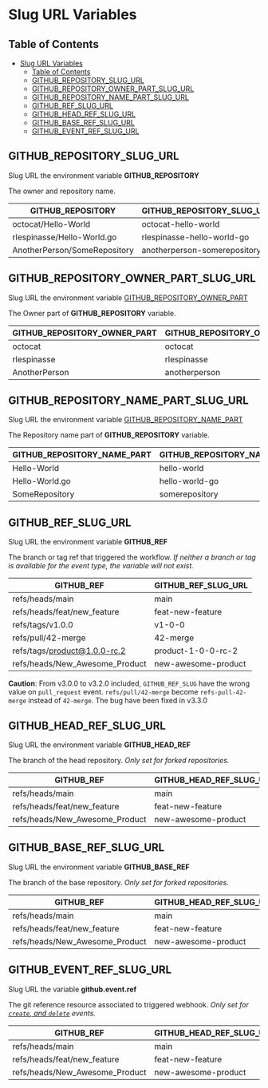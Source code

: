 # Slug URL Variables

## Table of Contents

- [Slug URL Variables](#slug-url-variables)
  - [Table of Contents](#table-of-contents)
  - [GITHUB_REPOSITORY_SLUG_URL](#github_repository_slug_url)
  - [GITHUB_REPOSITORY_OWNER_PART_SLUG_URL](#github_repository_owner_part_slug_url)
  - [GITHUB_REPOSITORY_NAME_PART_SLUG_URL](#github_repository_name_part_slug_url)
  - [GITHUB_REF_SLUG_URL](#github_ref_slug_url)
  - [GITHUB_HEAD_REF_SLUG_URL](#github_head_ref_slug_url)
  - [GITHUB_BASE_REF_SLUG_URL](#github_base_ref_slug_url)
  - [GITHUB_EVENT_REF_SLUG_URL](#github_event_ref_slug_url)

## GITHUB_REPOSITORY_SLUG_URL

Slug URL the environment variable **GITHUB_REPOSITORY**

The owner and repository name.

| GITHUB_REPOSITORY            | GITHUB_REPOSITORY_SLUG_URL   |
| ---------------------------- | ---------------------------- |
| octocat/Hello-World          | octocat-hello-world          |
| rlespinasse/Hello-World.go   | rlespinasse-hello-world-go   |
| AnotherPerson/SomeRepository | anotherperson-somerepository |

## GITHUB_REPOSITORY_OWNER_PART_SLUG_URL

Slug URL the environment variable [GITHUB_REPOSITORY_OWNER_PART](partial-variables.md#github_repository_owner_part)

The Owner part of **GITHUB_REPOSITORY** variable.

| GITHUB_REPOSITORY_OWNER_PART | GITHUB_REPOSITORY_OWNER_PART_SLUG_URL |
| ---------------------------- | ------------------------------------- |
| octocat                      | octocat                               |
| rlespinasse                  | rlespinasse                           |
| AnotherPerson                | anotherperson                         |

## GITHUB_REPOSITORY_NAME_PART_SLUG_URL

Slug URL the environment variable [GITHUB_REPOSITORY_NAME_PART](partial-variables.md#github_repository_name_part)

The Repository name part of **GITHUB_REPOSITORY** variable.

| GITHUB_REPOSITORY_NAME_PART | GITHUB_REPOSITORY_NAME_PART_SLUG_URL |
| --------------------------- | ------------------------------------ |
| Hello-World                 | hello-world                          |
| Hello-World.go              | hello-world-go                       |
| SomeRepository              | somerepository                       |

## GITHUB_REF_SLUG_URL

Slug URL the environment variable **GITHUB_REF**

The branch or tag ref that triggered the workflow.
_If neither a branch or tag is available for the event type, the variable will not exist._

| GITHUB_REF                     | GITHUB_REF_SLUG_URL |
| ------------------------------ | ------------------- |
| refs/heads/main                | main                |
| refs/heads/feat/new_feature    | feat-new-feature    |
| refs/tags/v1.0.0               | v1-0-0              |
| refs/pull/42-merge             | 42-merge            |
| refs/tags/product@1.0.0-rc.2   | product-1-0-0-rc-2  |
| refs/heads/New_Awesome_Product | new-awesome-product |

**Caution**: From v3.0.0 to v3.2.0 included, `GITHUB_REF_SLUG` have the wrong value on `pull_request` event.
`refs/pull/42-merge` become `refs-pull-42-merge` instead of `42-merge`. The bug have been fixed in v3.3.0

## GITHUB_HEAD_REF_SLUG_URL

Slug URL the environment variable **GITHUB_HEAD_REF**

The branch of the head repository.
_Only set for forked repositories._

| GITHUB_REF                     | GITHUB_HEAD_REF_SLUG_URL |
| ------------------------------ | ------------------------ |
| refs/heads/main                | main                     |
| refs/heads/feat/new_feature    | feat-new-feature         |
| refs/heads/New_Awesome_Product | new-awesome-product      |

## GITHUB_BASE_REF_SLUG_URL

Slug URL the environment variable **GITHUB_BASE_REF**

The branch of the base repository.
_Only set for forked repositories._

| GITHUB_REF                     | GITHUB_HEAD_REF_SLUG_URL |
| ------------------------------ | ------------------------ |
| refs/heads/main                | main                     |
| refs/heads/feat/new_feature    | feat-new-feature         |
| refs/heads/New_Awesome_Product | new-awesome-product      |

## GITHUB_EVENT_REF_SLUG_URL

Slug URL the variable **github.event.ref**

The git reference resource associated to triggered webhook.
_Only set for [`create`, and `delete`][1] events._

| GITHUB_REF                     | GITHUB_HEAD_REF_SLUG_URL |
| ------------------------------ | ------------------------ |
| refs/heads/main                | main                     |
| refs/heads/feat/new_feature    | feat-new-feature         |
| refs/heads/New_Awesome_Product | new-awesome-product      |

[1]: https://docs.github.com/en/developers/webhooks-and-events/webhook-events-and-payloads
